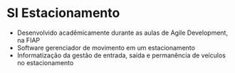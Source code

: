 # SI Estacionamento
 - Desenvolvido acadêmicamente durante as aulas de Agile Development, na FIAP
 - Software gerenciador de movimento em um estacionamento
 - Informatização da gestão de entrada, saída e permanência de veículos no estacionamento
